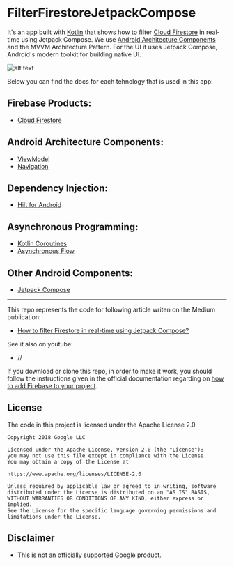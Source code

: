 # FilterFirestoreJetpackCompose
It's an app built with [Kotlin][1] that shows how to filter [Cloud Firestore][2] in real-time using Jetpack Compose. We use [Android Architecture Components][3] and the MVVM Architecture Pattern. For the UI it uses Jetpack Compose, Android's modern toolkit for building native UI.

![alt text](https://i.ibb.co/YNn62FG/App.png)

Below you can find the docs for each tehnology that is used in this app:

## Firebase Products:
* [Cloud Firestore][2]

## Android Architecture Components:
* [ViewModel][5]
* [Navigation][12]

## Dependency Injection:
* [Hilt for Android][6]

## Asynchronous Programming:
* [Kotlin Coroutines][7]
* [Asynchronous Flow][8]

## Other Android Components:
* [Jetpack Compose][9]

---

This repo represents the code for following article writen on the Medium publication:

* [How to filter Firestore in real-time using Jetpack Compose?][10]

See it also on youtube:

* //

If you download or clone this repo, in order to make it work, you should follow the instructions given in the official documentation regarding on [how to add Firebase to your project][11].

**License**
---
The code in this project is licensed under the Apache License 2.0.

    Copyright 2018 Google LLC

    Licensed under the Apache License, Version 2.0 (the "License");
    you may not use this file except in compliance with the License.
    You may obtain a copy of the License at

    https://www.apache.org/licenses/LICENSE-2.0

    Unless required by applicable law or agreed to in writing, software
    distributed under the License is distributed on an "AS IS" BASIS,
    WITHOUT WARRANTIES OR CONDITIONS OF ANY KIND, either express or implied.
    See the License for the specific language governing permissions and
    limitations under the License.

**Disclaimer**
---
* This is not an officially supported Google product.

[1]: https://kotlinlang.org/
[2]: https://firebase.google.com/docs/firestore
[3]: https://developer.android.com/topic/libraries/architecture
[4]: https://developer.android.com/topic/libraries/architecture/livedata
[5]: https://developer.android.com/topic/libraries/architecture/viewmodel
[6]: https://developer.android.com/training/dependency-injection/hilt-android
[7]: https://kotlinlang.org/docs/coroutines-overview.html
[8]: https://kotlinlang.org/docs/flow.html
[9]: https://developer.android.com/jetpack/compose
[10]: https://medium.com/firebase-tips-tricks/how-to-filter-firestore-in-real-time-using-jetpack-compose-952abaab15c5
[11]: https://firebase.google.com/docs/android/setup
[12]: https://developer.android.com/guide/navigation
